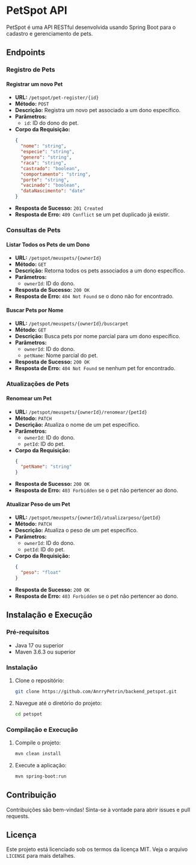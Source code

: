 # PetSpot API

PetSpot é uma API RESTful desenvolvida usando Spring Boot para o cadastro e gerenciamento de pets.

## Endpoints

### Registro de Pets

#### Registrar um novo Pet
- **URL:** `/petspot/pet-register/{id}`
- **Método:** `POST`
- **Descrição:** Registra um novo pet associado a um dono específico.
- **Parâmetros:**
  - `id`: ID do dono do pet.
- **Corpo da Requisição:**
  ```json
  {
    "nome": "string",
    "especie": "string",
    "genero": "string",
    "raca": "string",
    "castrado": "boolean",
    "comportamento": "string",
    "porte": "string",
    "vacinado": "boolean",
    "dataNascimento": "date"
  }
  ```
- **Resposta de Sucesso:** `201 Created`
- **Resposta de Erro:** `409 Conflict` se um pet duplicado já existir.

### Consultas de Pets

#### Listar Todos os Pets de um Dono
- **URL:** `/petspot/meuspets/{ownerId}`
- **Método:** `GET`
- **Descrição:** Retorna todos os pets associados a um dono específico.
- **Parâmetros:**
  - `ownerId`: ID do dono.
- **Resposta de Sucesso:** `200 OK`
- **Resposta de Erro:** `404 Not Found` se o dono não for encontrado.

#### Buscar Pets por Nome
- **URL:** `/petspot/meuspets/{ownerId}/buscarpet`
- **Método:** `GET`
- **Descrição:** Busca pets por nome parcial para um dono específico.
- **Parâmetros:**
  - `ownerId`: ID do dono.
  - `petName`: Nome parcial do pet.
- **Resposta de Sucesso:** `200 OK`
- **Resposta de Erro:** `404 Not Found` se nenhum pet for encontrado.

### Atualizações de Pets

#### Renomear um Pet
- **URL:** `/petspot/meuspets/{ownerId}/renomear/{petId}`
- **Método:** `PATCH`
- **Descrição:** Atualiza o nome de um pet específico.
- **Parâmetros:**
  - `ownerId`: ID do dono.
  - `petId`: ID do pet.
- **Corpo da Requisição:**
  ```json
  {
    "petName": "string"
  }
  ```
- **Resposta de Sucesso:** `200 OK`
- **Resposta de Erro:** `403 Forbidden` se o pet não pertencer ao dono.

#### Atualizar Peso de um Pet
- **URL:** `/petspot/meuspets/{ownerId}/atualizarpeso/{petId}`
- **Método:** `PATCH`
- **Descrição:** Atualiza o peso de um pet específico.
- **Parâmetros:**
  - `ownerId`: ID do dono.
  - `petId`: ID do pet.
- **Corpo da Requisição:**
  ```json
  {
    "peso": "float"
  }
  ```
- **Resposta de Sucesso:** `200 OK`
- **Resposta de Erro:** `403 Forbidden` se o pet não pertencer ao dono.

## Instalação e Execução

### Pré-requisitos
- Java 17 ou superior
- Maven 3.6.3 ou superior

### Instalação
1. Clone o repositório:
   ```bash
   git clone https://github.com/AnrryPetrin/backend_petspot.git
   ```
2. Navegue até o diretório do projeto:
   ```bash
   cd petspot
   ```

### Compilação e Execução
1. Compile o projeto:
   ```bash
   mvn clean install
   ```
2. Execute a aplicação:
   ```bash
   mvn spring-boot:run
   ```

## Contribuição
Contribuições são bem-vindas! Sinta-se à vontade para abrir issues e pull requests.

## Licença
Este projeto está licenciado sob os termos da licença MIT. Veja o arquivo `LICENSE` para mais detalhes.
